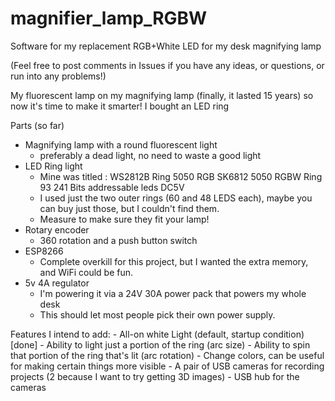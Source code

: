 # magnifier_lamp_RGBW
Software for my replacement RGB+White LED for my desk magnifying lamp

(Feel free to post comments in Issues if you have any ideas, or questions, or run into any problems!)

My fluorescent lamp on my magnifying lamp (finally, it lasted 15 years) so now it's time to make it smarter!  I bought an LED ring 

Parts (so far)
  - Magnifying lamp with a round fluorescent light 
    - preferably a dead light, no need to waste a good light
  - LED Ring light 
    - Mine was titled : WS2812B Ring 5050 RGB SK6812 5050 RGBW Ring 93 241 Bits addressable leds DC5V
    - I used just the two outer rings (60 and 48 LEDS each), maybe you can buy just those, but I couldn't find them.
    - Measure to make sure they fit your lamp!
  - Rotary encoder
    - 360 rotation and a push button switch
  - ESP8266
    - Complete overkill for this project, but I wanted the extra memory, and WiFi could be fun.
  - 5v 4A regulator
    - I'm powering it via a 24V 30A power pack that powers my whole desk
    - This should let most people pick their own power supply.
    
    
  Features I intend to add:
    - All-on white Light (default, startup condition) [done]
    - Ability to light just a portion of the ring (arc size)
    - Ability to spin that portion of the ring that's lit (arc rotation)
    - Change colors, can be useful for making certain things more visible
    - A pair of USB cameras for recording projects (2 because I want to try getting 3D images)
    - USB hub for the cameras
